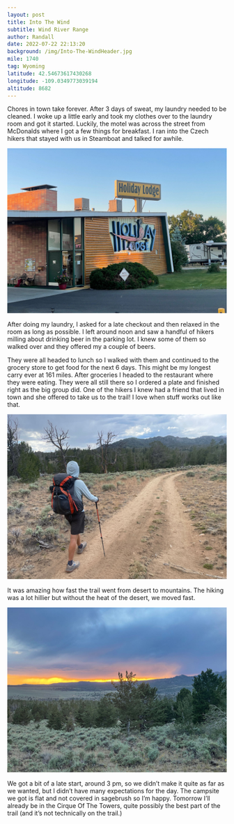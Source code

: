 ```yaml
---
layout: post
title: Into The Wind
subtitle: Wind River Range
author: Randall
date: 2022-07-22 22:13:20
background: /img/Into-The-WindHeader.jpg
mile: 1740
tag: Wyoming
latitude: 42.54673617430268
longitude: -109.0349773039194
altitude: 8682
---
```

Chores in town take forever. After 3 days of sweat, my laundry needed to be cleaned. I woke up a little early and took my clothes over to the laundry room and got it started. Luckily, the motel was across the street from McDonalds where I got a few things for breakfast. I ran into the Czech hikers that stayed with us in Steamboat and talked for awhile. 

<img src="/img/Into The Wind0.jpg" class="img-fluid">

After doing my laundry, I asked for a late checkout and then relaxed in the room as long as possible. I left around noon and saw a handful of hikers milling about drinking beer in the parking lot. I knew some of them so walked over and they offered my a couple of beers.

They were all headed to lunch so I walked with them and continued to the grocery store to get food for the next 6 days. This might be my longest carry ever at 161 miles. After groceries I headed to the restaurant where they were eating. They were all still there so I ordered a plate and finished right as the big group did. One of the hikers I knew had a friend that lived in town and she offered to take us to the trail! I love when stuff works out like that.

<img src="/img/Into The Wind1.jpg" class="img-fluid">

It was amazing how fast the trail went from desert to mountains. The hiking was a lot hillier but without the heat of the desert, we moved fast.

<img src="/img/Into The Wind2.jpg" class="img-fluid">

We got a bit of a late start, around 3 pm, so we didn’t make it quite as far as we wanted, but I didn’t have many expectations for the day. The campsite we got is flat and not covered in sagebrush so I’m happy. Tomorrow I’ll already be in the Cirque Of The Towers, quite possibly the best part of the trail (and it’s not technically on the trail.)